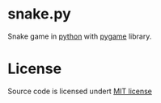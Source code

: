 # snake.py
Snake game in [python](https://www.python.org/) with [pygame](https://github.com/pygame/pygame) library.
# License
Source code is licensed undert [MIT license](https://github.com/denishlamushkin/snake.py/blob/main/LICENSE)
